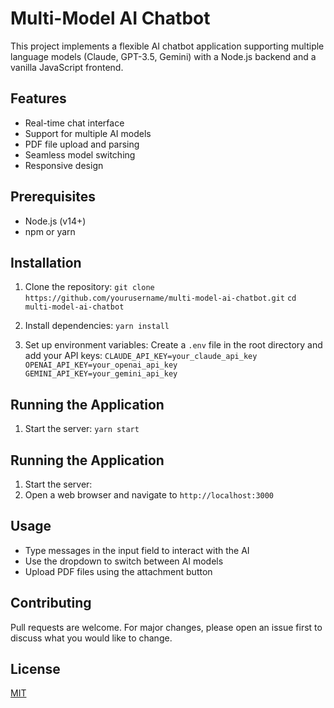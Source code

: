 # Multi-Model AI Chatbot

This project implements a flexible AI chatbot application supporting multiple language models (Claude, GPT-3.5, Gemini) with a Node.js backend and a vanilla JavaScript frontend.

## Features

- Real-time chat interface
- Support for multiple AI models
- PDF file upload and parsing
- Seamless model switching
- Responsive design

## Prerequisites

- Node.js (v14+)
- npm or yarn

## Installation

1. Clone the repository:
```git clone https://github.com/yourusername/multi-model-ai-chatbot.git```
```cd multi-model-ai-chatbot```

2. Install dependencies:
```yarn install```

3. Set up environment variables:
Create a `.env` file in the root directory and add your API keys:
```CLAUDE_API_KEY=your_claude_api_key```
```OPENAI_API_KEY=your_openai_api_key```
```GEMINI_API_KEY=your_gemini_api_key```

## Running the Application

1. Start the server:
```yarn start```

## Running the Application

1. Start the server:
2. Open a web browser and navigate to `http://localhost:3000`

## Usage

- Type messages in the input field to interact with the AI
- Use the dropdown to switch between AI models
- Upload PDF files using the attachment button

## Contributing

Pull requests are welcome. For major changes, please open an issue first to discuss what you would like to change.

## License

[MIT](https://choosealicense.com/licenses/mit/)
